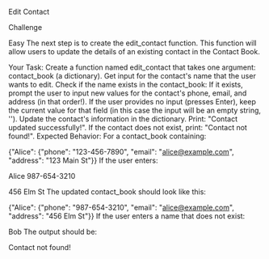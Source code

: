 Edit Contact


Challenge

Easy
The next step is to create the edit_contact function. This function will allow users to update the details of an existing contact in the Contact Book.

Your Task:
Create a function named edit_contact that takes one argument: contact_book (a dictionary).
Get input for the contact's name that the user wants to edit.
Check if the name exists in the contact_book:
If it exists, prompt the user to input new values for the contact's phone, email, and address (in that order!).
If the user provides no input (presses Enter), keep the current value for that field (in this case the input will be an empty string, '').
Update the contact's information in the dictionary.
Print: "Contact updated successfully!".
If the contact does not exist, print: "Contact not found!".
Expected Behavior:
For a contact_book containing:

{"Alice": {"phone": "123-456-7890", "email": "alice@example.com", "address": "123 Main St"}}
If the user enters:

Alice
987-654-3210

456 Elm St
The updated contact_book should look like this:

{"Alice": {"phone": "987-654-3210", "email": "alice@example.com", "address": "456 Elm St"}}
If the user enters a name that does not exist:

Bob
The output should be:

Contact not found!
